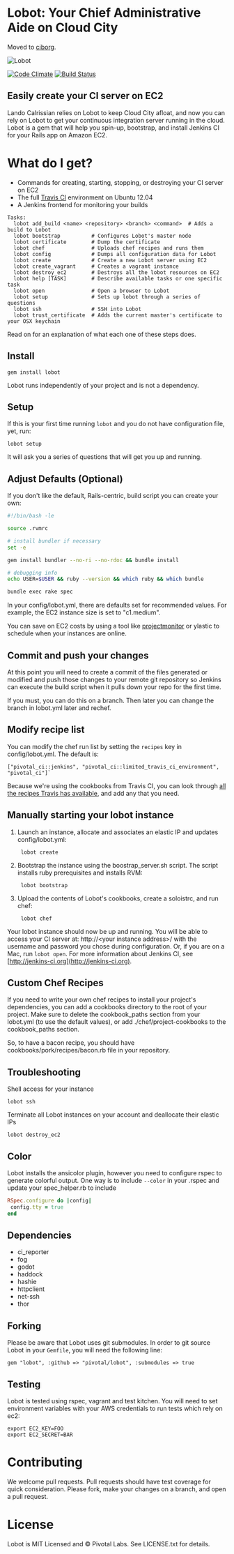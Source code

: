 # Lobot: Your Chief Administrative Aide on Cloud City

Moved to [ciborg](https://github.com/pivotal/ciborg).

![Lobot](http://cheffiles.pivotallabs.com/lobot/logo.png)

[![Code Climate](https://codeclimate.com/github/pivotal/lobot.png)](https://codeclimate.com/github/pivotal/lobot)
[![Build Status](https://travis-ci.org/pivotal/lobot.png?branch=master)](https://travis-ci.org/pivotal/lobot)


## Easily create your CI server on EC2

Lando Calrissian relies on Lobot to keep Cloud City afloat, and now you can rely on Lobot to get your continuous integration server running in the cloud. Lobot is a gem that will help you spin-up, bootstrap, and install Jenkins CI for your Rails app on Amazon EC2.

# What do I get?

* Commands for creating, starting, stopping, or destroying your CI server on EC2
* The full [Travis CI](http://travis-ci.org) environment on Ubuntu 12.04
* A Jenkins frontend for monitoring your builds

```
Tasks:
  lobot add_build <name> <repository> <branch> <command>  # Adds a build to Lobot
  lobot bootstrap          # Configures Lobot's master node
  lobot certificate        # Dump the certificate
  lobot chef               # Uploads chef recipes and runs them
  lobot config             # Dumps all configuration data for Lobot
  lobot create             # Create a new Lobot server using EC2
  lobot create_vagrant     # Creates a vagrant instance
  lobot destroy_ec2        # Destroys all the lobot resources on EC2
  lobot help [TASK]        # Describe available tasks or one specific task
  lobot open               # Open a browser to Lobot
  lobot setup              # Sets up lobot through a series of questions
  lobot ssh                # SSH into Lobot
  lobot trust_certificate  # Adds the current master's certificate to your OSX keychain
```

Read on for an explanation of what each one of these steps does.

## Install

    gem install lobot

Lobot runs independently of your project and is not a dependency.

## Setup

If this is your first time running `lobot` and you do not have configuration file, yet, run:

    lobot setup

It will ask you a series of questions that will get you up and running.

## Adjust Defaults (Optional)

If you don't like the default, Rails-centric, build script you can create your own:

```sh
#!/bin/bash -le

source .rvmrc

# install bundler if necessary
set -e

gem install bundler --no-ri --no-rdoc && bundle install

# debugging info
echo USER=$USER && ruby --version && which ruby && which bundle

bundle exec rake spec
```

In your config/lobot.yml, there are defaults set for recommended values. For example, the EC2 instance size is set to "c1.medium".

You can save on EC2 costs by using a tool like [projectmonitor](https://github.com/pivotal/projectmonitor) or ylastic to schedule when your instances are online.

## Commit and push your changes

At this point you will need to create a commit of the files generated or modified and push those changes to your remote git repository so Jenkins can execute the build script when it pulls down your repo for the first time.

If you must, you can do this on a branch.  Then later you can change the branch in lobot.yml later and rechef.

## Modify recipe list

You can modify the chef run list by setting the `recipes` key in config/lobot.yml.  The default is:

	["pivotal_ci::jenkins", "pivotal_ci::limited_travis_ci_environment", "pivotal_ci"]`

Because we're using the cookbooks from Travis CI, you can look through [all the recipes Travis has available](https://github.com/travis-ci/travis-cookbooks/), and add any that you need.

## Manually starting your lobot instance

1. Launch an instance, allocate and associates an elastic IP and updates config/lobot.yml:

        lobot create

2. Bootstrap the instance using the boostrap_server.sh script. The script installs ruby prerequisites and installs RVM:

        lobot bootstrap

3. Upload the contents of Lobot's cookbooks, create a soloistrc, and run chef:

        lobot chef

Your lobot instance should now be up and running. You will be able to access your CI server at: http://&lt;your instance address&gt;/ with the username and password you chose during configuration. Or, if you are on a Mac, run `lobot open`. For more information about Jenkins CI, see [http://jenkins-ci.org](http://jenkins-ci.org).

## Custom Chef Recipes

If you need to write your own chef recipes to install your project's dependencies, you can add a cookbooks directory to
the root of your project.  Make sure to delete the cookbook_paths section from your lobot.yml (to use the default values),
or add ./chef/project-cookbooks to the cookbook_paths section.

So, to have a bacon recipe, you should have cookbooks/pork/recipes/bacon.rb file in your repository.

## Troubleshooting

Shell access for your instance

    lobot ssh

Terminate all Lobot instances on your account and deallocate their elastic IPs

    lobot destroy_ec2

## Color

Lobot installs the ansicolor plugin, however you need to configure rspec to generate colorful output. One way is to include `--color` in your .rspec and update your spec_helper.rb to include

``` ruby
RSpec.configure do |config|
 config.tty = true
end
```

## Dependencies

* ci_reporter
* fog
* godot
* haddock
* hashie
* httpclient
* net-ssh
* thor

## Forking

Please be aware that Lobot uses git submodules.  In order to git source Lobot in your `Gemfile`, you will need the following line:

    gem "lobot", :github => "pivotal/lobot", :submodules => true

## Testing

Lobot is tested using rspec, vagrant and test kitchen.  You will need to set environment variables with your AWS credentials to run tests which rely on ec2:

    export EC2_KEY=FOO
    export EC2_SECRET=BAR

# Contributing

We welcome pull requests.  Pull requests should have test coverage for quick consideration.  Please fork, make your changes on a branch, and open a pull request.

# License

Lobot is MIT Licensed and © Pivotal Labs.  See LICENSE.txt for details.
